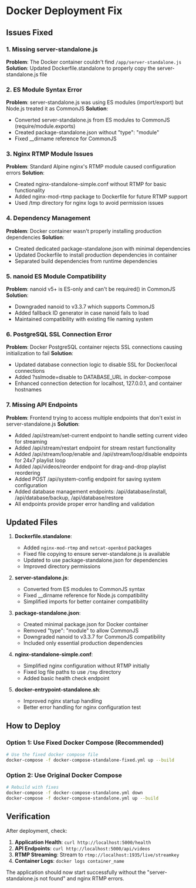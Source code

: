 # Docker Deployment Fix

## Issues Fixed

### 1. Missing server-standalone.js
**Problem**: The Docker container couldn't find `/app/server-standalone.js`
**Solution**: Updated Dockerfile.standalone to properly copy the server-standalone.js file

### 2. ES Module Syntax Error
**Problem**: server-standalone.js was using ES modules (import/export) but Node.js treated it as CommonJS
**Solution**: 
- Converted server-standalone.js from ES modules to CommonJS (require/module.exports)
- Created package-standalone.json without "type": "module"
- Fixed __dirname reference for CommonJS

### 3. Nginx RTMP Module Issues  
**Problem**: Standard Alpine nginx's RTMP module caused configuration errors
**Solution**: 
- Created nginx-standalone-simple.conf without RTMP for basic functionality
- Added nginx-mod-rtmp package to Dockerfile for future RTMP support
- Used /tmp directory for nginx logs to avoid permission issues

### 4. Dependency Management
**Problem**: Docker container wasn't properly installing production dependencies
**Solution**:
- Created dedicated package-standalone.json with minimal dependencies
- Updated Dockerfile to install production dependencies in container
- Separated build dependencies from runtime dependencies

### 5. nanoid ES Module Compatibility
**Problem**: nanoid v5+ is ES-only and can't be required() in CommonJS
**Solution**:
- Downgraded nanoid to v3.3.7 which supports CommonJS
- Added fallback ID generator in case nanoid fails to load
- Maintained compatibility with existing file naming system

### 6. PostgreSQL SSL Connection Error
**Problem**: Docker PostgreSQL container rejects SSL connections causing initialization to fail
**Solution**:
- Updated database connection logic to disable SSL for Docker/local connections
- Added ?sslmode=disable to DATABASE_URL in docker-compose
- Enhanced connection detection for localhost, 127.0.0.1, and container hostnames

### 7. Missing API Endpoints
**Problem**: Frontend trying to access multiple endpoints that don't exist in server-standalone.js
**Solution**:
- Added /api/stream/set-current endpoint to handle setting current video for streaming
- Added /api/stream/restart endpoint for stream restart functionality
- Added /api/stream/loop/enable and /api/stream/loop/disable endpoints for 24x7 playlist loop
- Added /api/videos/reorder endpoint for drag-and-drop playlist reordering
- Added POST /api/system-config endpoint for saving system configuration
- Added database management endpoints: /api/database/install, /api/database/backup, /api/database/restore
- All endpoints provide proper error handling and validation

## Updated Files

1. **Dockerfile.standalone**: 
   - Added `nginx-mod-rtmp` and `netcat-openbsd` packages
   - Fixed file copying to ensure server-standalone.js is available
   - Updated to use package-standalone.json for dependencies
   - Improved directory permissions

2. **server-standalone.js**:
   - Converted from ES modules to CommonJS syntax
   - Fixed __dirname reference for Node.js compatibility
   - Simplified imports for better container compatibility

3. **package-standalone.json**:
   - Created minimal package.json for Docker container
   - Removed "type": "module" to allow CommonJS
   - Downgraded nanoid to v3.3.7 for CommonJS compatibility
   - Included only essential production dependencies

4. **nginx-standalone-simple.conf**:
   - Simplified nginx configuration without RTMP initially
   - Fixed log file paths to use `/tmp` directory
   - Added basic health check endpoint

5. **docker-entrypoint-standalone.sh**:
   - Improved nginx startup handling
   - Better error handling for nginx configuration test

## How to Deploy

### Option 1: Use Fixed Docker Compose (Recommended)
```bash
# Use the fixed docker compose file
docker-compose -f docker-compose-standalone-fixed.yml up --build
```

### Option 2: Use Original Docker Compose  
```bash
# Rebuild with fixes
docker-compose -f docker-compose-standalone.yml down
docker-compose -f docker-compose-standalone.yml up --build
```

## Verification

After deployment, check:

1. **Application Health**: `curl http://localhost:5000/health`
2. **API Endpoints**: `curl http://localhost:5000/api/videos`
3. **RTMP Streaming**: Stream to `rtmp://localhost:1935/live/streamkey`
4. **Container Logs**: `docker logs container_name`

The application should now start successfully without the "server-standalone.js not found" and nginx RTMP errors.